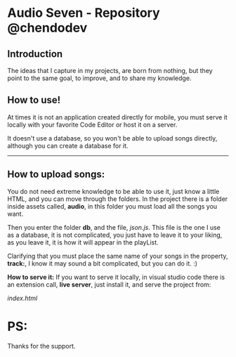 # Audio Seven - Repository @chendodev

## Introduction

The ideas that I capture in my projects, are born from nothing, but they point to the same goal, to improve, and to share my knowledge.

## **How to use!**
At times it is not an application created directly for mobile, you must serve it locally with your favorite Code Editor or host it on a server.

It doesn't use a database, so you won't be able to upload songs directly, although you can create a database for it.
****

## **How to upload songs:**
You do not need extreme knowledge to be able to use it, just know a little HTML, and you can move through the folders.
In the project there is a folder inside assets called, **audio**, in this folder you must load all the songs you want. 

Then you enter the folder **db**, and the file, *json.js*. 
This file is the one I use as a database, it is not complicated, you just have to leave it to your liking, as you leave it, it is how it will appear in the playList.

Clarifying that you must place the same name of your songs in the property, **track:**, I know it may sound a bit complicated, but you can do it. :)

**How to serve it:**
If you want to serve it locally, in visual studio code there is an extension
call, **live server**, just install it, and serve the project from:

*index.html*

# PS:
Thanks for the support.